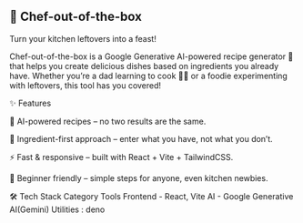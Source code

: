 ## 🍳 Chef-out-of-the-box

Turn your kitchen leftovers into a feast!








Chef-out-of-the-box is a Google Generative AI-powered recipe generator 🥗 that helps you create delicious dishes based on ingredients you already have.
Whether you’re a dad learning to cook 👨‍🍳 or a foodie experimenting with leftovers, this tool has you covered!

✨ Features

🥘 AI-powered recipes – no two results are the same.

🥦 Ingredient-first approach – enter what you have, not what you don’t.

⚡ Fast & responsive – built with React + Vite + TailwindCSS.

🎯 Beginner friendly – simple steps for anyone, even kitchen newbies.

🛠️ Tech Stack
Category	Tools
Frontend -	React, Vite
AI	- Google Generative AI(Gemini)
Utilities	: deno
